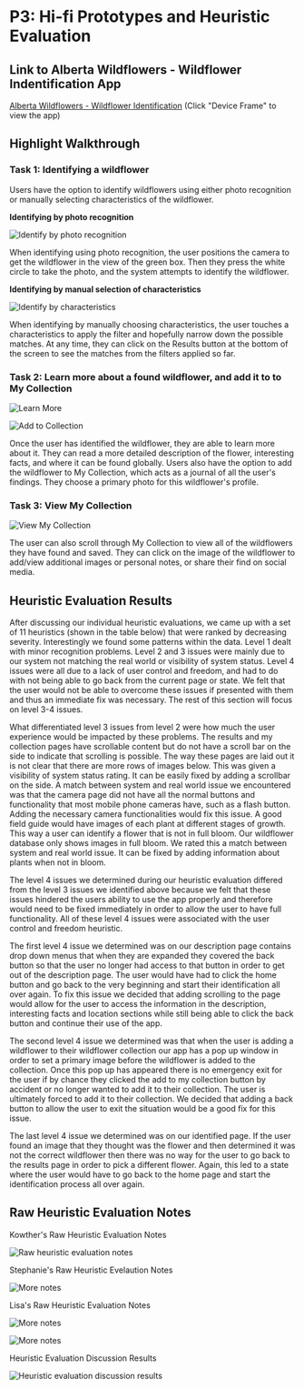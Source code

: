 

# P3: Hi-fi Prototypes and Heuristic Evaluation

## Link to Alberta Wildflowers - Wildflower Indentification App

[Alberta Wildflowers - Wildflower Identification](http://j9ji3r.axshare.com/#g=1&p=app_content) (Click "Device Frame" to view the app)

## Highlight Walkthrough
### Task 1: Identifying a wildflower
Users have the option to identify wildflowers using either photo recognition or manually selecting characteristics of the wildflower.

**Identifying by photo recognition**

![](https://kowther.github.io/FieldGuide-481/takephoto.gif "Identify by photo recognition")

When identifying using photo recognition, the user positions the camera to get the wildflower in the view of the green box. Then they press the white circle to take the photo, and the system attempts to identify the wildflower.



**Identifying by manual selection of characteristics**

![](https://kowther.github.io/FieldGuide-481/characteristics.gif "Identify by characteristics")

When identifying by manually choosing characteristics, the user touches a characteristics to apply the filter and hopefully narrow down the possible matches. At any time, they can click on the Results button at the bottom of the screen to see the matches from the filters applied so far.

### Task 2: Learn more about a found wildflower, and add it to to My Collection

![](https://kowther.github.io/FieldGuide-481/learnmore.gif "Learn More")

![](https://kowther.github.io/FieldGuide-481/addtocollection.gif "Add to Collection")

Once the user has identified the wildflower, they are able to learn more about it. They can read a more detailed description of the flower, interesting facts, and where it can be found globally. Users also have the option to add the wildflower to My Collection, which acts as a journal of all the user's findings. They choose a primary photo for this wildflower's profile.


### Task 3: View My Collection

![](https://kowther.github.io/FieldGuide-481/collection.gif "View My Collection")

The user can also scroll through My Collection to view all of the wildflowers they have found and saved. They can click on the image of the wildflower to add/view additional images or personal notes, or share their find on social media.

## Heuristic Evaluation Results

After discussing our individual heuristic evaluations, we came up with a set of 11 heuristics (shown in the table below) that were ranked by decreasing severity. Interestingly we found some patterns within the data. Level 1 dealt with minor recognition problems. Level 2 and 3 issues were mainly due to our system not matching the real world or visibility of system status. Level 4 issues were all due to a lack of user control and freedom, and had to do with not being able to go back from the current page or state. We felt that the user would not be able to overcome these issues if presented with them and thus an immediate fix was necessary. The rest of this section will focus on level 3-4 issues.

What differentiated level 3 issues from level 2 were how much the user experience would be impacted by these problems. The results and my collection pages have scrollable content but do not have a scroll bar on the side to indicate that scrolling is possible. The way these pages are laid out it is not clear that there are more rows of images below. This was given a visibility of system status rating. It can be easily fixed by adding a scrollbar on the side. A match between system and real world issue we encountered was that the camera page did not have all the normal buttons and functionality that most mobile phone cameras have, such as a flash button. Adding the necessary camera functionalities would fix this issue. A good field guide would have images of each plant at different stages of growth. This way a user can identify a flower that is not in full bloom. Our wildflower database only shows images in full bloom. We rated this a match between system and real world issue. It can be fixed by adding information about plants when not in bloom.

The level 4 issues we determined during our heuristic evaluation differed from the level 3 issues we identified above because we felt that these issues hindered the users ability to use the app properly and therefore would need to be fixed immediately in order to allow the user to have full functionality. All of these level 4 issues were associated with the user control and freedom heuristic. 

The first level 4 issue we determined was on our description page contains drop down menus that when they are expanded they covered the back button so that the user no longer had access to that button in order to get out of the description page. The user would have had to click the home button and go back to the very beginning and start their identification all over again. To fix this issue we decided that adding scrolling to the page would allow for the user to access the information in the description, interesting facts and location sections while still being able to click the back button and continue their use of the app. 

The second level 4 issue we determined was that when the user is adding a wildflower to their wildflower collection our app has a pop up window in order to set a primary image before the wildflower is added to the collection. Once this pop up has appeared there is no emergency exit for the user if by chance they clicked the add to my collection button by accident or no longer wanted to add it to their collection. The user is ultimately forced to add it to their collection. We decided that adding a back button to allow the user to exit the situation would be a good fix for this issue.

The last level 4 issue we determined was on our identified page. If the user found an image that they thought was the flower and then determined it was not the correct wildflower then there was no way for the user to go back to the results page in order to pick a different flower. Again, this led to a state where the user would have to go back to the home page and start the identification process all over again.



## Raw Heuristic Evaluation Notes

Kowther's Raw Heuristic Evaluation Notes

![](https://kowther.github.io/FieldGuide-481/HeuristicAnalysis_Kowther.jpg "Raw heuristic evaluation notes")

Stephanie's Raw Heuristic Evelaution Notes

![](https://kowther.github.io/FieldGuide-481/HeuristicAnalysis_Stephanie.jpg "More notes")

Lisa's Raw Heuristic Evaluation Notes

![](https://kowther.github.io/FieldGuide-481/HeuristicAnalysis_Lisa.JPG "More notes")

![](https://kowther.github.io/FieldGuide-481/HeuristicAnalysis_Lisa2.JPG "More notes")

Heuristic Evaluation Discussion Results

![](https://kowther.github.io/FieldGuide-481/heuristics_discussion_resuts.png "Heuristic evaluation discussion results")
